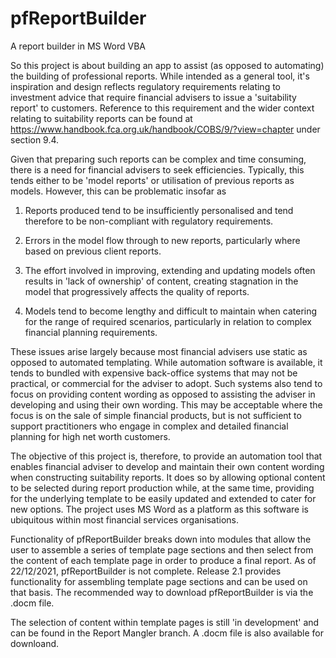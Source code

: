 # pfReportBuilder
A report builder in MS Word VBA

So this project is about building an app to assist (as opposed to automating) the building of professional reports. While intended as a general tool, it's inspiration and design reflects regulatory requirements relating to investment advice that require financial advisers to issue a 'suitability report' to customers. Reference to this requirement and the wider context relating to suitability reports can be found at https://www.handbook.fca.org.uk/handbook/COBS/9/?view=chapter under section 9.4.

Given that preparing such reports can be complex and time consuming, there is a need for financial advisers to seek efficiencies. Typically, this tends either to be 'model reports' or utilisation of previous reports as models. However, this can be problematic insofar as 

1) Reports produced tend to be insufficiently personalised and tend therefore to be non-compliant with regulatory requirements.

2) Errors in the model flow through to new reports, particularly where based on previous client reports. 

3) The effort involved in improving, extending and updating models often results in 'lack of ownership' of content, creating stagnation in the model that progressively affects the quality of reports. 

5) Models tend to become lengthy and difficult to maintain when catering for the range of required scenarios, particularly in relation to complex financial planning requirements. 

These issues arise largely because most financial advisers use static as opposed to automated templating. While automation software is available, it tends to bundled with expensive back-office systems that may not be practical, or commercial for the adviser to adopt. Such systems also tend to focus on providing content wording as opposed to assisting the adviser in developing and using their own wording. This may be acceptable where the focus is on the sale of simple financial products, but is not sufficient to support practitioners who engage in complex and detailed financial planning for high net worth customers.

The objective of this project is, therefore, to provide an automation tool that enables financial adviser to develop and maintain their own content wording when constructing suitability reports. It does so by allowing optional content to be selected during report production while, at the same time, providing for the underlying template to be easily updated and extended to cater for new options. The project uses MS Word as a platform as this software is ubiquitous within most financial services organisations.  

Functionality of pfReportBuilder breaks down into modules that allow the user to assemble a series of template page sections and then select from the content of each template page in order to produce a final report. As of 22/12/2021, pfReportBuilder is not complete. Release 2.1 provides functionality for assembling template page sections and can be used on that basis. The recommended way to download pfReportBuilder is via the .docm file. 

The selection of content within template pages is still 'in development' and can be found in the Report Mangler branch. A .docm file is also available for downloand. 
